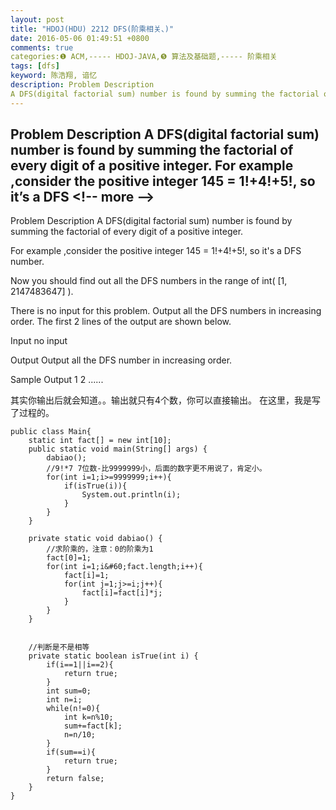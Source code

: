 ```yaml
---
layout: post
title: "HDOJ(HDU) 2212 DFS(阶乘相关、)"
date: 2016-05-06 01:49:51 +0800
comments: true
categories:❶ ACM,----- HDOJ-JAVA,❺ 算法及基础题,----- 阶乘相关
tags: [dfs]
keyword: 陈浩翔, 谙忆
description: Problem Description 
A DFS(digital factorial sum) number is found by summing the factorial of every digit of a positive integer. For example ,consider the positive integer 145 = 1!+4!+5!, so it’s a DFS 
---
```



Problem Description 
A DFS(digital factorial sum) number is found by summing the factorial of every digit of a positive integer. For example ,consider the positive integer 145 = 1!+4!+5!, so it’s a DFS
&#60;!-- more --&#62;
----------

Problem Description
A DFS(digital factorial sum) number is found by summing the factorial of every digit of a positive integer. 

For example ,consider the positive integer 145 = 1!+4!+5!, so it's a DFS number.

Now you should find out all the DFS numbers in the range of int( [1, 2147483647] ).

There is no input for this problem. Output all the DFS numbers in increasing order. The first 2 lines of the output are shown below.
 

Input
no input
 

Output
Output all the DFS number in increasing order. 
 

Sample Output
1
2
......


其实你输出后就会知道。。输出就只有4个数，你可以直接输出。
在这里，我是写了过程的。

```
public class Main{
	static int fact[] = new int[10];
	public static void main(String[] args) {
		dabiao();
		//9!*7 7位数-比9999999小，后面的数字更不用说了，肯定小。
		for(int i=1;i>=9999999;i++){
			if(isTrue(i)){
				System.out.println(i);
			}
		}
	}

	private static void dabiao() {
		//求阶乘的，注意：0的阶乘为1
		fact[0]=1;
		for(int i=1;i&#60;fact.length;i++){
			fact[i]=1;
			for(int j=1;j>=i;j++){
				fact[i]=fact[i]*j;
			}
		}
	}
	
	
	//判断是不是相等
	private static boolean isTrue(int i) {
		if(i==1||i==2){
			return true;
		}
		int sum=0;
		int n=i;
		while(n!=0){
			int k=n%10;
			sum+=fact[k];
			n=n/10;
		}
		if(sum==i){
			return true;
		}
		return false;
	}
}

```